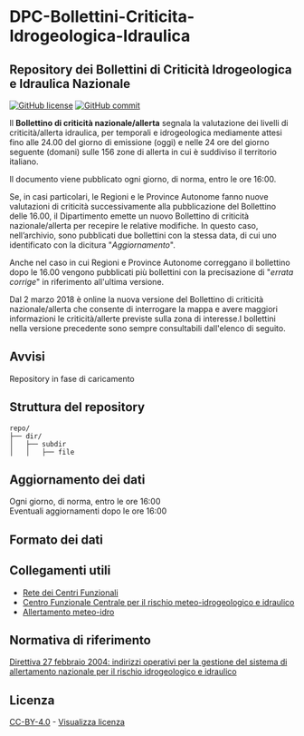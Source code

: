 # DPC-Bollettini-Criticita-Idrogeologica-Idraulica
## Repository dei Bollettini di Criticità Idrogeologica e Idraulica Nazionale

[![GitHub license](https://img.shields.io/badge/License-Creative%20Commons%20Attribution%204.0%20International-blue)](https://github.com/pcm-dpc/DPC-Bollettini-Criticita-Idrogeologica-Idraulica/blob/master/LICENSE)
[![GitHub commit](https://img.shields.io/github/last-commit/pcm-dpc/DPC-Bollettini-Criticita-Idrogeologica-Idraulica)](https://github.com/pcm-dpc/DPC-Bollettini-Criticita-Idrogeologica-Idraulica/commits/master)

Il **Bollettino di criticità nazionale/allerta** segnala la valutazione dei livelli di criticità/allerta idraulica, per temporali e idrogeologica mediamente attesi fino alle 24.00 del giorno di emissione (oggi) e nelle 24 ore del giorno seguente (domani) sulle 156 zone di allerta in cui è suddiviso il territorio italiano.

Il documento viene pubblicato ogni giorno, di norma, entro le ore 16:00.

Se, in casi particolari, le Regioni e le Province Autonome fanno nuove valutazioni di criticità successivamente alla pubblicazione del Bollettino delle 16.00, il Dipartimento emette un nuovo Bollettino di criticità nazionale/allerta per recepire le relative modifiche. In questo caso, nell’archivio, sono pubblicati due bollettini con la stessa data, di cui uno identificato con la dicitura "*Aggiornamento*".

Anche nel caso in cui Regioni e Province Autonome correggano il bollettino dopo le 16.00 vengono pubblicati più bollettini con la precisazione di "*errata corrige*" in riferimento all'ultima versione.

Dal 2 marzo 2018 è online la nuova versione del Bollettino di criticità nazionale/allerta che consente di interrogare la mappa e avere maggiori informazioni le criticità/allerte previste sulla zona di interesse.I bollettini nella versione precedente sono sempre consultabili dall'elenco di seguito.

## Avvisi
Repository in fase di caricamento

## Struttura del repository
```
repo/
├── dir/
│   ├── subdir
│   │   ├── file
```

## Aggiornamento dei dati
Ogni giorno, di norma, entro le ore 16:00<br>
Eventuali aggiornamenti dopo le ore 16:00

## Formato dei dati

## Collegamenti utili
* [Rete dei Centri Funzionali](https://servizio-nazionale.protezionecivile.gov.it/it/attivita/previsione/rete-dei-centri-funzionali)
* [Centro Funzionale Centrale per il rischio meteo-idrogeologico e idraulico](https://rischi.protezionecivile.gov.it/it/meteo-idro/attivita/centro-funzionale-centrale)
* [Allertamento meteo-idro](https://rischi.protezionecivile.gov.it/it/approfondimento/rischio-meteo-idro-lallertamento)

## Normativa di riferimento
[Direttiva 27 febbraio 2004: indirizzi operativi per la gestione del sistema di allertamento nazionale per il rischio idrogeologico e idraulico](https://www.protezionecivile.gov.it/it/normativa/direttiva-27-febbraio-2004--indirizzi-operativi-per-la-gestione-del-sistema-di-allertamento-nazionale-per-il-rischio-idrogeologico-e-idraulico)

## Licenza

[CC-BY-4.0](https://creativecommons.org/licenses/by/4.0/deed.it) - [Visualizza licenza](https://github.com/pcm-dpc/DPC-Mappe/blob/master/LICENSE)
